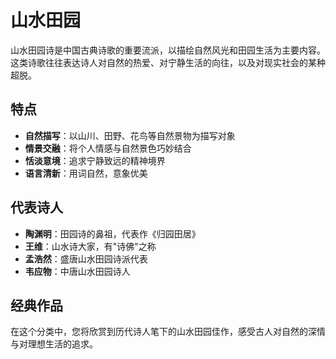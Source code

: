 # 山水田园

山水田园诗是中国古典诗歌的重要流派，以描绘自然风光和田园生活为主要内容。这类诗歌往往表达诗人对自然的热爱、对宁静生活的向往，以及对现实社会的某种超脱。

## 特点

- **自然描写**：以山川、田野、花鸟等自然景物为描写对象
- **情景交融**：将个人情感与自然景色巧妙结合
- **恬淡意境**：追求宁静致远的精神境界
- **语言清新**：用词自然，意象优美

## 代表诗人

- **陶渊明**：田园诗的鼻祖，代表作《归园田居》
- **王维**：山水诗大家，有"诗佛"之称
- **孟浩然**：盛唐山水田园诗派代表
- **韦应物**：中唐山水田园诗人

## 经典作品

在这个分类中，您将欣赏到历代诗人笔下的山水田园佳作，感受古人对自然的深情与对理想生活的追求。